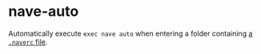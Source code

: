# nave-auto

Automatically execute `exec nave auto` when entering a folder containing [a `.naverc` file](https://github.com/isaacs/nave#automagical).
